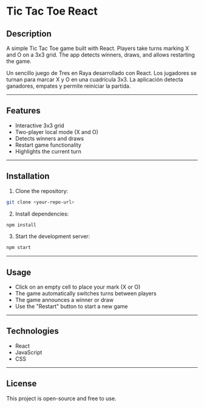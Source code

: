 # Tic Tac Toe React

## Description
A simple Tic Tac Toe game built with React. Players take turns marking X and O on a 3x3 grid. The app detects winners, draws, and allows restarting the game.

Un sencillo juego de Tres en Raya desarrollado con React. Los jugadores se turnan para marcar X y O en una cuadrícula 3x3. La aplicación detecta ganadores, empates y permite reiniciar la partida.

---

## Features
- Interactive 3x3 grid
- Two-player local mode (X and O)
- Detects winners and draws
- Restart game functionality
- Highlights the current turn

---

## Installation
1. Clone the repository:
```bash
git clone <your-repo-url>
```
2. Install dependencies:
```bash
npm install
```
3. Start the development server:
```bash
npm start
```

---

## Usage
- Click on an empty cell to place your mark (X or O)
- The game automatically switches turns between players
- The game announces a winner or draw
- Use the "Restart" button to start a new game

---

## Technologies
- React
- JavaScript
- CSS

---

## License
This project is open-source and free to use.
